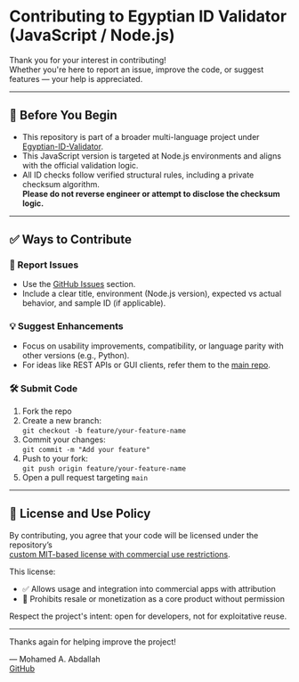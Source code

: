 # Contributing to Egyptian ID Validator (JavaScript / Node.js)

Thank you for your interest in contributing!  
Whether you're here to report an issue, improve the code, or suggest features — your help is appreciated.

---

## 📌 Before You Begin

- This repository is part of a broader multi-language project under [Egyptian-ID-Validator](https://github.com/MohamedAAbdallah/Egyptian-ID-Validator).
- This JavaScript version is targeted at Node.js environments and aligns with the official validation logic.
- All ID checks follow verified structural rules, including a private checksum algorithm.  
  **Please do not reverse engineer or attempt to disclose the checksum logic.**

---

## ✅ Ways to Contribute

### 🐞 Report Issues
- Use the [GitHub Issues](https://github.com/MohamedAAbdallah/Egyptian-ID-Validator-Npm/issues) section.
- Include a clear title, environment (Node.js version), expected vs actual behavior, and sample ID (if applicable).

### 💡 Suggest Enhancements
- Focus on usability improvements, compatibility, or language parity with other versions (e.g., Python).
- For ideas like REST APIs or GUI clients, refer them to the [main repo](https://github.com/MohamedAAbdallah/Egyptian-ID-Validator).

### 🛠 Submit Code
1. Fork the repo
2. Create a new branch:  
   `git checkout -b feature/your-feature-name`
3. Commit your changes:  
   `git commit -m "Add your feature"`
4. Push to your fork:  
   `git push origin feature/your-feature-name`
5. Open a pull request targeting `main`

---

## 🔐 License and Use Policy

By contributing, you agree that your code will be licensed under the repository’s  
[custom MIT-based license with commercial use restrictions](LICENSE.md).

This license:
- ✅ Allows usage and integration into commercial apps with attribution
- 🚫 Prohibits resale or monetization as a core product without permission

Respect the project's intent: open for developers, not for exploitative reuse.

---

Thanks again for helping improve the project!

— Mohamed A. Abdallah  
[GitHub](https://github.com/MohamedAAbdallah)
